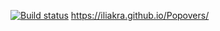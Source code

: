 [![Build status](https://ci.appveyor.com/api/projects/status/1pb6c34a2hyw17db?svg=true)](https://ci.appveyor.com/project/Ilya/popovers)
 https://iliakra.github.io/Popovers/